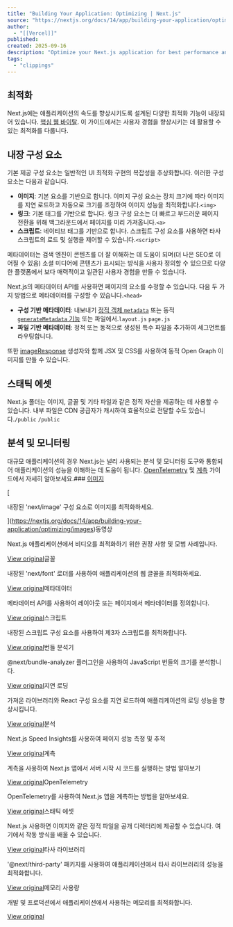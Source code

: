 ```yaml
---
title: "Building Your Application: Optimizing | Next.js"
source: "https://nextjs.org/docs/14/app/building-your-application/optimizing"
author:
  - "[[Vercel]]"
published:
created: 2025-09-16
description: "Optimize your Next.js application for best performance and user experience."
tags:
  - "clippings"
---
```

## 최적화

Next.js에는 애플리케이션의 속도를 향상시키도록 설계된 다양한 최적화 기능이 내장되어 있습니다. [핵심 웹 바이탈](https://web.dev/vitals/). 이 가이드에서는 사용자 경험을 향상시키는 데 활용할 수 있는 최적화를 다룹니다.

## 내장 구성 요소

기본 제공 구성 요소는 일반적인 UI 최적화 구현의 복잡성을 추상화합니다. 이러한 구성 요소는 다음과 같습니다.

- **이미지**: 기본 요소를 기반으로 합니다. 이미지 구성 요소는 장치 크기에 따라 이미지를 지연 로드하고 자동으로 크기를 조정하여 이미지 성능을 최적화합니다.`<img>`
- **링크**: 기본 태그를 기반으로 합니다. 링크 구성 요소는 더 빠르고 부드러운 페이지 전환을 위해 백그라운드에서 페이지를 미리 가져옵니다.`<a>`
- **스크립트**: 네이티브 태그를 기반으로 합니다. 스크립트 구성 요소를 사용하면 타사 스크립트의 로드 및 실행을 제어할 수 있습니다.`<script>`

메타데이터는 검색 엔진이 콘텐츠를 더 잘 이해하는 데 도움이 되며(더 나은 SEO로 이어질 수 있음) 소셜 미디어에 콘텐츠가 표시되는 방식을 사용자 정의할 수 있으므로 다양한 플랫폼에서 보다 매력적이고 일관된 사용자 경험을 만들 수 있습니다.

Next.js의 메타데이터 API를 사용하면 페이지의 요소를 수정할 수 있습니다. 다음 두 가지 방법으로 메타데이터를 구성할 수 있습니다.`<head>`

- **구성 기반 메타데이터**: 내보내기 [정적 객체 `metadata`](https://nextjs.org/docs/14/app/api-reference/functions/generate-metadata#metadata-object) 또는 동적 [`generateMetadata` 기능](https://nextjs.org/docs/14/app/api-reference/functions/generate-metadata#generatemetadata-function) 또는 파일에서.`layout.js` `page.js`
- **파일 기반 메타데이터**: 정적 또는 동적으로 생성된 특수 파일을 추가하여 세그먼트를 라우팅합니다.

또한 [imageResponse](https://nextjs.org/docs/14/app/api-reference/functions/image-response) 생성자와 함께 JSX 및 CSS를 사용하여 동적 Open Graph 이미지를 만들 수 있습니다.

## 스태틱 에셋

Next.js 폴더는 이미지, 글꼴 및 기타 파일과 같은 정적 자산을 제공하는 데 사용할 수 있습니다. 내부 파일은 CDN 공급자가 캐시하여 효율적으로 전달할 수도 있습니다.`/public` `/public`

## 분석 및 모니터링

대규모 애플리케이션의 경우 Next.js는 널리 사용되는 분석 및 모니터링 도구와 통합되어 애플리케이션의 성능을 이해하는 데 도움이 됩니다. [OpenTelemetry](https://nextjs.org/docs/14/pages/building-your-application/optimizing/open-telemetry) 및 [계측](https://nextjs.org/docs/14/pages/building-your-application/optimizing/instrumentation) 가이드에서 자세히 알아보세요.### [이미지](https://nextjs.org/docs/14/app/building-your-application/optimizing/images)

[

내장된 'next/image' 구성 요소로 이미지를 최적화하세요.

](https://nextjs.org/docs/14/app/building-your-application/optimizing/images)동영상

Next.js 애플리케이션에서 비디오를 최적화하기 위한 권장 사항 및 모범 사례입니다.

[View original](https://nextjs.org/docs/14/app/building-your-application/optimizing/videos)글꼴

내장된 'next/font' 로더를 사용하여 애플리케이션의 웹 글꼴을 최적화하세요.

[View original](https://nextjs.org/docs/14/app/building-your-application/optimizing/fonts)메타데이터

메타데이터 API를 사용하여 레이아웃 또는 페이지에서 메타데이터를 정의합니다.

[View original](https://nextjs.org/docs/14/app/building-your-application/optimizing/metadata)스크립트

내장된 스크립트 구성 요소를 사용하여 제3자 스크립트를 최적화합니다.

[View original](https://nextjs.org/docs/14/app/building-your-application/optimizing/scripts)번들 분석기

@next/bundle-analyzer 플러그인을 사용하여 JavaScript 번들의 크기를 분석합니다.

[View original](https://nextjs.org/docs/14/app/building-your-application/optimizing/bundle-analyzer)지연 로딩

가져온 라이브러리와 React 구성 요소를 지연 로드하여 애플리케이션의 로딩 성능을 향상시킵니다.

[View original](https://nextjs.org/docs/14/app/building-your-application/optimizing/lazy-loading)분석

Next.js Speed Insights를 사용하여 페이지 성능 측정 및 추적

[View original](https://nextjs.org/docs/14/app/building-your-application/optimizing/analytics)계측

계측을 사용하여 Next.js 앱에서 서버 시작 시 코드를 실행하는 방법 알아보기

[View original](https://nextjs.org/docs/14/app/building-your-application/optimizing/instrumentation)OpenTelemetry

OpenTelemetry를 사용하여 Next.js 앱을 계측하는 방법을 알아보세요.

[View original](https://nextjs.org/docs/14/app/building-your-application/optimizing/open-telemetry)스태틱 에셋

Next.js 사용하면 이미지와 같은 정적 파일을 공개 디렉터리에 제공할 수 있습니다. 여기에서 작동 방식을 배울 수 있습니다.

[View original](https://nextjs.org/docs/14/app/building-your-application/optimizing/static-assets)타사 라이브러리

'@next/third-party' 패키지를 사용하여 애플리케이션에서 타사 라이브러리의 성능을 최적화합니다.

[View original](https://nextjs.org/docs/14/app/building-your-application/optimizing/third-party-libraries)메모리 사용량

개발 및 프로덕션에서 애플리케이션에서 사용하는 메모리를 최적화합니다.

[View original](https://nextjs.org/docs/14/app/building-your-application/optimizing/memory-usage)